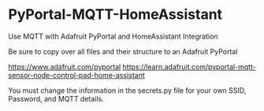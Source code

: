 # PyPortal-MQTT-HomeAssistant
Use MQTT with Adafruit PyPortal and HomeAssistant Integration

Be sure to copy over all files and their structure to an Adafruit PyPortal 

https://www.adafruit.com/pyportal
https://learn.adafruit.com/pyportal-mqtt-sensor-node-control-pad-home-assistant

You must change the information in the secrets.py file for your own SSID, Password, and MQTT details.
